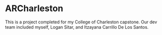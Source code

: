 # ARCharleston
This is a project completed for my College of Charleston capstone. Our dev team included myself, Logan Sitar, and Itzayana Carrillo De Los Santos.
